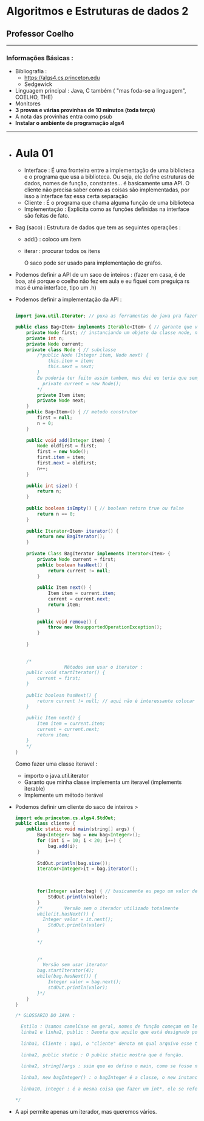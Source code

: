 # Algoritmos e Estruturas de dados 2

## Professor Coelho

<hr>



### Informações Básicas : 

* Bibliografia :
  * https://algs4.cs.princeton.edu
  * Sedgewick
* Linguagem principal : Java, C também ( "mas foda-se a linguagem", COELHO, THE)
* Monitores
* **3 provas e várias provinhas de 10 minutos (toda terça)** 
* A nota das provinhas entra como psub
* **Instalar o ambiente de programação algs4**

<hr>



* # Aula 01

  * Interface : É uma fronteira entre a implementação de uma biblioteca e o programa que usa a biblioteca. Ou seja, ele define estruturas de dados, nomes de função, constantes... é basicamente uma API. O cliente não precisa saber como as coisas são implementadas, por isso a interface faz essa certa separação
  * Cliente : É o programa que chama alguma função de uma biblioteca
  * Implementação : Explicita como as funções definidas na interface são feitas de fato.



* Bag (saco) : Estrutura de dados que tem as seguintes operações : 

  * add() : coloco um item

  * iterar :  procurar todos os itens

    O saco pode ser usado para implementação de grafos.



     

* Podemos definir a API de um saco de inteiros : (fazer em casa, é de boa, até porque o coelho não fez em aula e eu fiquei com preguiça rs mas é uma interface, tipo um .h)

* Podemos definir a implementação da API : 

  ```java
  
  import java.util.Iterator; // puxa as ferramentas do java pra fazer um iterador, primeiro passo
  
  public class Bag<Item> implements Iterable<Item> { // garante que vou implementar algo iterável
      private Node first; // instanciando um objeto da classe node, não tem problema estanciar antes de definir a classe Node
      private int n;
      private Node current;
      private class Node { // subclasse
          /*public Node (Integer item, Node next) {
              this.item = item;
              this.next = next;
          }
          Eu poderia ter feito assim tambem, mas dai eu teria que sempre escrever um "new" antes de criar um novo nó, exemplo : 
          	private current = new Node();
          */
          private Item item;
          private Node next;
      }
      public Bag<Item>() { // metodo construtor
          first = null;
          n = 0;
      }
      
      public void add(Integer item) {
          Node oldfirst = first;
          first = new Node();
          first.item = item;
          first.next = oldfirst;
          n++;
      }
      
      public int size() {
          return n;
      }
      
      public boolean isEmpty() { // boolean retorn true ou false
          return n == 0;
      }
      
      public Iterator<Item> iterator() {
          return new BagIterator();
      }
      
      private Class BagIterator implements Iterator<Item> {
          private Node current = first;
          public boolean hasNext() {
              return current != null;
          }
          
          public Item next() {
              Item item = current.item;
              current = current.next;
              return item;
          }
          
          public void remove() {
              throw new UnsupportedOperationException();
          }
          
      }
      
      
      /*  
      			 	Métodos sem usar o iterator : 
      public void startIterator() {
          current = first;
      }
      
      public boolean hasNext() {
          return current != null; // aqui não é interessante colocar um current.next == null porque dá problema caso eu tente acessar o proximo de uma lista vazia
      }
      
      public Item next() {
          Item item = current.item;
          current = current.next;
          return item;
      }
      */
  }
  ```

  	Como fazer uma classe iteravel : 

    - importo o java.util.iterator
    - Garanto que minha classe implementa um iteravel (implements iterable<Item>)
    - Implemente um método iterável



* Podemos definir um cliente do saco de inteiros > 

  ```java
  import edu.princeton.cs.algs4.StdOut;
  public class cliente { 
      public static void main(string[] args) { 
          Bag<Integer> bag = new bag<Integer>(); 
          for (int i = 10; i < 20; i++) {
              bag.add(i);
          }
          
          StdOut.println(bag.size());
          Iterator<Integer>it = bag.iterator();
          
  
          
          for(Integer valor:bag) { // basicamente eu pego um valor dentro de bag.valor e vou iterando
              StdOut.println(valor);
          }
          /* 		Versão sem o iterador utilizado totalmente
          while(it.hasNext()) {
  			Integer valor = it.next();
              StdOut.println(valor)
          }
          
          */
          
          
          /*
          	Versão sem usar iterator
          bag.startIterator(4);
          while(bag.hasNext()) {
              Integer valor = bag.next();
              stdOut.println(valor);
          }*/
      }
  }
  
  /* GLOSSARIO DO JAVA : 
  
  	Estilo : Usamos camelCase em geral, nomes de função começam em letra minúscula e Nomes de objeto começam em maiúsculo (checar isso)
  	linha1 e linha2, public : Denota que aquilo que está designado por "public" faz parte da API
  	
  	linha1, Cliente : aqui, o "cliente" denota em qual arquivo esse trecho tem que estar (no cliente.java).
  	
  	linha2, public static : O public static mostra que é função.
  	
  	linha2, string[]args : ssim que eu defino o main, como se fosse no C. ele toma como argumento um vetor de strings
  	
  	linha3, new bagInteger() : o bagInteger é a classe, o new instancia um novo objeto chamando o método construtor(que nem no js, python...)
  	
  	linha10, integer : é a mesma coisa que fazer um int*, ele se refere a o endereço, chamamos esse tipo de dado de variavel de referencia (como se fosse um ponteiro) : as variaveis de referencia são referenciadas pelo tipo de dado mas com a primeira letra maiúscula (Integer, Boolean, Float...).
  
  */
  ```





* A api permite apenas um iterador, mas queremos vários.
